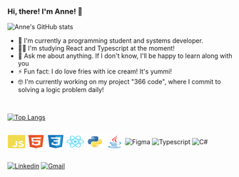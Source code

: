 ### Hi, there! I'm Anne! 👾

 ![Anne's GitHub stats](https://github-readme-stats.vercel.app/api?username=euannerocha&show_icons=true&theme=transparent)
 
- 🔭 I'm currently a programming student and systems developer. 
- 👩‍💻 I'm studying React and Typescript at the moment!
- 💬 Ask me about anything. If I don't know, I'll be happy to learn along with you
- ⚡ Fun fact: I do love fries with ice cream! It's yummi!
- 🤓 I'm currently working on my project "366 code", where I commit to solving a logic problem daily!
<br>

  [![Top Langs](https://github-readme-stats.vercel.app/api/top-langs/?username=euannerocha&layout=compact)](https://github.com/euannerocha/github-readme-stats)

<div style="display: inline_block"><br>
  <img align="center" alt="Js" height="30" width="40" src="https://raw.githubusercontent.com/devicons/devicon/master/icons/javascript/javascript-plain.svg">
  <img align="center" alt="HTML" height="30" width="40" src="https://raw.githubusercontent.com/devicons/devicon/master/icons/html5/html5-original.svg">
  <img align="center" alt="CSS" height="30" width="40" src="https://raw.githubusercontent.com/devicons/devicon/master/icons/css3/css3-original.svg">
  <img align="center" alt="React" height="30" width="40" src="https://raw.githubusercontent.com/devicons/devicon/master/icons/react/react-original.svg">
  <img align="center" alt="Python" height="30" width="40" src="https://raw.githubusercontent.com/devicons/devicon/master/icons/python/python-original.svg">
  <img align="center" alt="Java" height="30" width="40" src="https://raw.githubusercontent.com/devicons/devicon/master/icons/java/java-original.svg">
  <img align="center" alt="Figma" height="30" width="40" src="https://www.vectorlogo.zone/logos/figma/figma-icon.svg">
  <img align="center" alt="Typescript" height="30" width="30" src="https://www.vectorlogo.zone/logos/typescriptlang/typescriptlang-icon.svg">
  <img align="center" alt="C#" height="30" width="40" src="https://logospng.org/download/c-sharp/c-sharp-768.png">
</div>
  <br>

  [![Linkedin](https://img.shields.io/badge/LinkedIn-0077B5?style=for-the-badge&logo=linkedin&logoColor=white)](https://www.linkedin.com/in/anneliserocha/)
  [![Gmail](https://img.shields.io/badge/Gmail-D14836?style=for-the-badge&logo=gmail&logoColor=white)](annelisesr@gmail.com)


